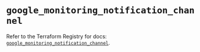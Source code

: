 # `google_monitoring_notification_channel`

Refer to the Terraform Registry for docs: [`google_monitoring_notification_channel`](https://registry.terraform.io/providers/hashicorp/google/6.22.0/docs/resources/monitoring_notification_channel).
